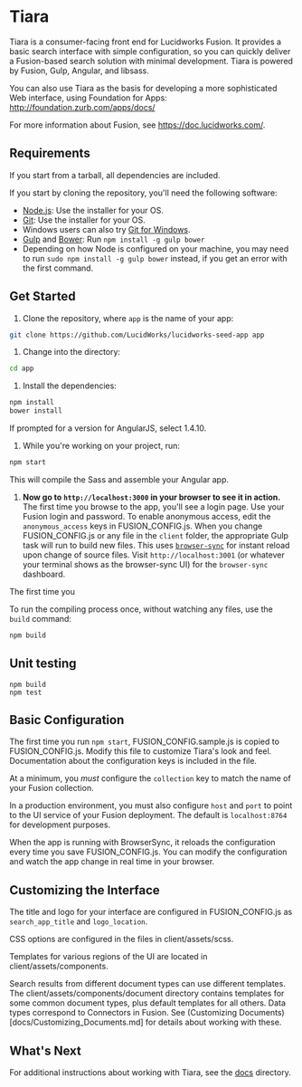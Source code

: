# Tiara
  Tiara is a consumer-facing front end for Lucidworks Fusion.  It provides a basic search interface with simple configuration, so you can quickly deliver a Fusion-based search solution with minimal development.  Tiara is powered by Fusion, Gulp, Angular, and libsass.

  You can also use Tiara as the basis for developing a more sophisticated Web interface, using Foundation for Apps: http://foundation.zurb.com/apps/docs/

  For more information about Fusion, see https://doc.lucidworks.com/.

## Requirements

If you start from a tarball, all dependencies are included.

If you start by cloning the repository, you'll need the following software:

- [Node.js](http://nodejs.org): Use the installer for your OS.
- [Git](http://git-scm.com/downloads): Use the installer for your OS.
- Windows users can also try [Git for Windows](http://git-for-windows.github.io/).
- [Gulp](http://gulpjs.com/) and [Bower](http://bower.io): Run `npm install -g gulp bower`
- Depending on how Node is configured on your machine, you may need to run `sudo npm install -g gulp bower` instead, if you get an error with the first command.

## Get Started

1. Clone the repository, where `app` is the name of your app:
  ```bash
  git clone https://github.com/LucidWorks/lucidworks-seed-app app
  ```
1. Change into the directory:
  ```bash
  cd app
  ```
1. Install the dependencies:
  ```bash
  npm install
  bower install
  ```
  If prompted for a version for AngularJS, select 1.4.10.
1. While you're working on your project, run:
  ```bash
  npm start
  ```
  This will compile the Sass and assemble your Angular app.
1. **Now go to `http://localhost:3000` in your browser to see it in action.**
  The first time you browse to the app, you'll see a login page.  Use your Fusion login and password.  To enable anonymous access, edit the `anonymous_access` keys in FUSION_CONFIG.js.
  When you change FUSION_CONFIG.js or any file in the `client` folder, the appropriate Gulp task will run to build new files. This uses [`browser-sync`](https://www.browsersync.io/) for instant reload upon change of source files. Visit `http://localhost:3001` (or whatever your terminal shows as the browser-sync UI) for the `browser-sync` dashboard.

The first time you

To run the compiling process once, without watching any files, use the `build` command:
```bash
npm build
```

## Unit testing

```
npm build
npm test
```

## Basic Configuration

The first time you run `npm start`, FUSION_CONFIG.sample.js is copied to FUSION_CONFIG.js.  Modify this file to customize Tiara's look and feel.  Documentation about the configuration keys is included in the file.

At a minimum, you _must_ configure the `collection` key to match the name of your Fusion collection.

In a production environment, you must also configure `host` and `port` to point to the UI service of your Fusion deployment.  The default is `localhost:8764` for development purposes.

When the app is running with BrowserSync, it reloads the configuration every time you save FUSION_CONFIG.js.  You can modify the configuration and watch the app change in real time in your browser.

## Customizing the Interface

The title and logo for your interface are configured in FUSION_CONFIG.js as `search_app_title` and `logo_location`.

CSS options are configured in the files in client/assets/scss.

Templates for various regions of the UI are located in client/assets/components.

Search results from different document types can use different templates.  The client/assets/components/document directory contains templates for some common document types, plus default templates for all others.  Data types correspond to Connectors in Fusion.  See (Customizing Documents)[docs/Customizing_Documents.md] for details about working with these.

## What's Next

For additional instructions about working with Tiara, see the [docs](docs/) directory.
